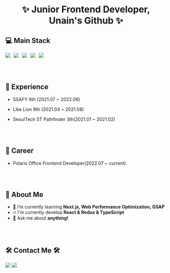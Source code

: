 <h1 align='center'>✨ Junior Frontend Developer, Unain's Github ✨</h1>

  

## 💻 Main Stack
<div >
<img src="https://img.shields.io/badge/JavaScript-F7DF12?style=flat-square&logo=javaScript&logoColor=white" style="float:left; margin-right:10px;"/>
<img src="https://img.shields.io/badge/typescript-3178C6?style=flat-square&logo=typescript&logoColor=white" style="float:left; margin-right:10px;"/>
<img src="https://img.shields.io/badge/React-61DAFB?style=flat-square&logo=React&logoColor=white" style="float:left; margin-right:10px;"/>
<img src="https://img.shields.io/badge/Redux-764ABC?style=flat-square&logo=Redux&logoColor=white" style="float:left; margin-right:10px;"/>
<img src="https://img.shields.io/badge/styled-components-DB7093?style=flat-square&logo=styled-components&logoColor=white" style="float:left; margin-right:10px;"/>

  <br>

  </div>
  
  <br><br>
  
## :office: Experience
- SSAFY 6th (2021.07 ~ 2022.06)
- Like Lion 9th (2021.04 ~ 2021.08)
- SeoulTech ST Pathfinder 3th(2021.01 ~ 2021.02)

  <br><br>

## 💼 Career
- Polaris Office Frontend Developer(2022.07 ~ current)
  
  <br><br>

<!--
## 👑 Portfolio
### [👉Click to Unain's Notion Portfolio👈](https://chisel-eagle-240.notion.site/0-1-0a185a5554024496ae442572b0426ca2)
<br><br>
!-->
  
## 🤔 About Me
  - 🌱 I’m currently learning <strong>Next.js, Web Performance Optimization, GSAP</strong>
  - :fire: I'm currently develop <strong>React & Redux & TypeScript</strong>
  - 💬 Ask me about <strong>anything!</strong>
  
<br><br>

## 🛠 Contact Me 🛠
<a href="mailto:daeun84366@gmail.com" target="_blank"><img src="https://img.shields.io/badge/gmail-EA4335?style=flat-square&logo=Gmail&logoColor=white"/></a>
<a href="https://github.com/unain-dev" target="_blank"><img src="https://img.shields.io/badge/Github-181717?style=flat-square&logo=Github&logoColor=white"/></a>

